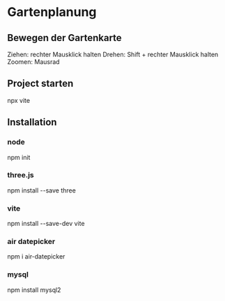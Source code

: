# Gartenplanung

## Bewegen der Gartenkarte
Ziehen: rechter Mausklick halten
Drehen: Shift + rechter Mausklick halten
Zoomen: Mausrad


## Project starten
npx vite


## Installation

### node
npm init

### three.js
npm install --save three

### vite
npm install --save-dev vite

### air datepicker
npm i air-datepicker

### mysql
npm install mysql2

